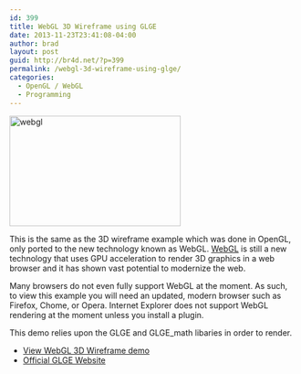 ```yaml
---
id: 399
title: WebGL 3D Wireframe using GLGE
date: 2013-11-23T23:41:08-04:00
author: brad
layout: post
guid: http://br4d.net/?p=399
permalink: /webgl-3d-wireframe-using-glge/
categories:
  - OpenGL / WebGL
  - Programming
---
```

<img src="http://br4d.net/wp-content/uploads/2015/01/webgl-300x193.png" alt="webgl" width="300" height="193" class="alignleft size-medium wp-image-400" srcset="http://br4d.net/wp-content/uploads/2015/01/webgl-300x193.png 300w, http://br4d.net/wp-content/uploads/2015/01/webgl.png 475w" sizes="(max-width: 300px) 100vw, 300px" />

This is the same as the 3D wireframe example which was done in OpenGL, only ported to the new technology known as WebGL. [WebGL](http://www.khronos.org/webgl/) is still a new technology that uses GPU acceleration to render 3D graphics in a web browser and it has shown vast potential to modernize the web.

Many browsers do not even fully support WebGL at the moment. As such, to view this example you will need an updated, modern browser such as Firefox, Chome, or Opera. Internet Explorer does not support WebGL rendering at the moment unless you install a plugin.

This demo relies upon the GLGE and GLGE_math libaries in order to render.

  * [View WebGL 3D Wireframe demo](/glge)
  * [Official GLGE Website](http://www.glge.org/)